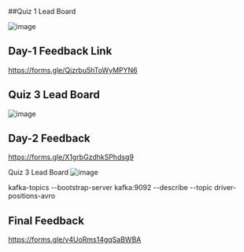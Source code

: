 ##Quiz 1 Lead Board

![image](https://github.com/user-attachments/assets/35ccf2c4-f807-4f9c-b1e8-66221e244a3d)


## Day-1 Feedback Link

https://forms.gle/Qjzrbu5hToWyMPYN6


## Quiz 3 Lead Board

![image](https://github.com/user-attachments/assets/2aab894a-9d1f-43ef-8ec6-ed7bd029e9fa)


## Day-2 Feedback

https://forms.gle/X1grbGzdhkSPhdsg9

Quiz 3 Lead Board
![image](https://github.com/user-attachments/assets/b44cf85e-3c7e-41a1-9ec8-c0ad949c9350)


 kafka-topics --bootstrap-server kafka:9092 --describe --topic driver-positions-avro


## Final Feedback

https://forms.gle/v4UoRms14gqSaBWBA



